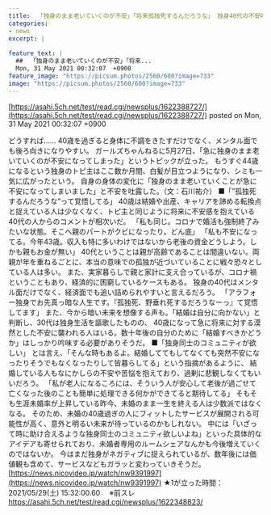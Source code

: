 ```yaml
---
title:  「独身のまま老いていくのが不安」「将来孤独死するんだろうな」 独身40代の不安吐露に共感の声多数 ★16  
categories:
- news
excerpt: |
  
feature_text: |
  ##  「独身のまま老いていくのが不安」「将来...
  Mon, 31 May 2021 00:32:07  +0900
feature_image: "https://picsum.photos/2560/600?image=733"
image: "https://picsum.photos/2560/600?image=733"
---
```


[https://asahi.5ch.net/test/read.cgi/newsplus/1622388727/](https://asahi.5ch.net/test/read.cgi/newsplus/1622388727/)
posted on Mon, 31 May 2021 00:32:07  +0900

<!--more-->

どうすれば…… 40歳を過ぎると身体に不調をきたすだけでなく、メンタル面でも後ろ向きになりやすい。 ガールズちゃんねるに5月27日、「急に独身のまま老いていくのが不安になってしまった」というトピックが立った。 もうすぐ44歳になるという独身のトピ主はここ数か月間、白髪が目立つようになり、シミも一気に広がったという。 自身の身体の変化に「独身のまま老いていくことが急に不安になってしまいました」と不安を吐露した。（文：石川祐介） ■「”孤独死するんだろうな”って覚悟してる」 40歳は結婚や出産、キャリアを諦める転換点と捉えている人は少なくなく、トピ主と同じように将来に不安感を抱えている40代の人からのコメントが相次いだ。 「私も同じ。コロナで婚活も強制終了みたいな状態。そこへ親のパートがクビになったり。どん底」 「私も不安になってる。今年43歳。収入も特に多いわけではないから老後の資金どうしよう。しかも親もお金が無い」 40代ということは親が高齢であることは間違いない。両親が年を重ねるごとに、本当の意味での孤独が近づいていることに戦々恐々としている人は多い。 また、実家暮らしで親と家計に支え合っているが、コロナ禍ということもあり、経済的に困窮しているケースもある。 独身の40代はメンタル面だけでなく、経済面でも追い詰められやすいと言えるだろう。 「アラフォー独身でお先真っ暗な人生です。『孤独死、野垂れ死するだろうなーっ』て覚悟してます」 また、今から暗い未来を想像する声も。「結婚は自分に向かない」と判断し、30代は独身生活を謳歌したものの、 40歳になって急に将来に対する漠然とした不安に襲われる人はいる。数十年後の自分のために「結婚すべきかどうか」はしっかり吟味する必要がありそうだ。 ■「独身同士のコミュニティが欲しい」 とは言え、「そんな時もあるよ。結婚しててもしてなくても突然不安になったりそうでもなくなったりして皆暮らしてる」という指摘があるように、 結婚している人もなにかしらの不安や苦悩を抱えており、過剰に悲観しなくてもいいだろう。 「私が老人になるころには、そういう人が安心して老後が過ごせて亡くなった後のことも簡単に処理できる何かができてると期待してる」 そもそも生涯未婚率が上昇している昨今、未婚のまま一生を終える人は少数派ではなくなる。 そのため、未婚の40歳過ぎの人にフィットしたサービスが展開される可能性が高く、意外と明るい未来が待っているのかもしれない。 中には「いざって時に助け合えるような独身同士のコミュニティ欲しいよね」といった具体的なアイデアも寄せられており、未婚者専用のルームシェアなんかも今後増えていくのではないか。 今はまだ独身がネガティブに捉えられているが、数年後には価値観も含めて、サービスなどもガラッと変わっていきそうだ。 [https://news.nicovideo.jp/watch/nw9391997](https://news.nicovideo.jp/watch/nw9391997) ★1が立った時間：2021/05/29(土) 15:32:00.60　 ※前スレ https://asahi.5ch.net/test/read.cgi/newsplus/1622348823/

